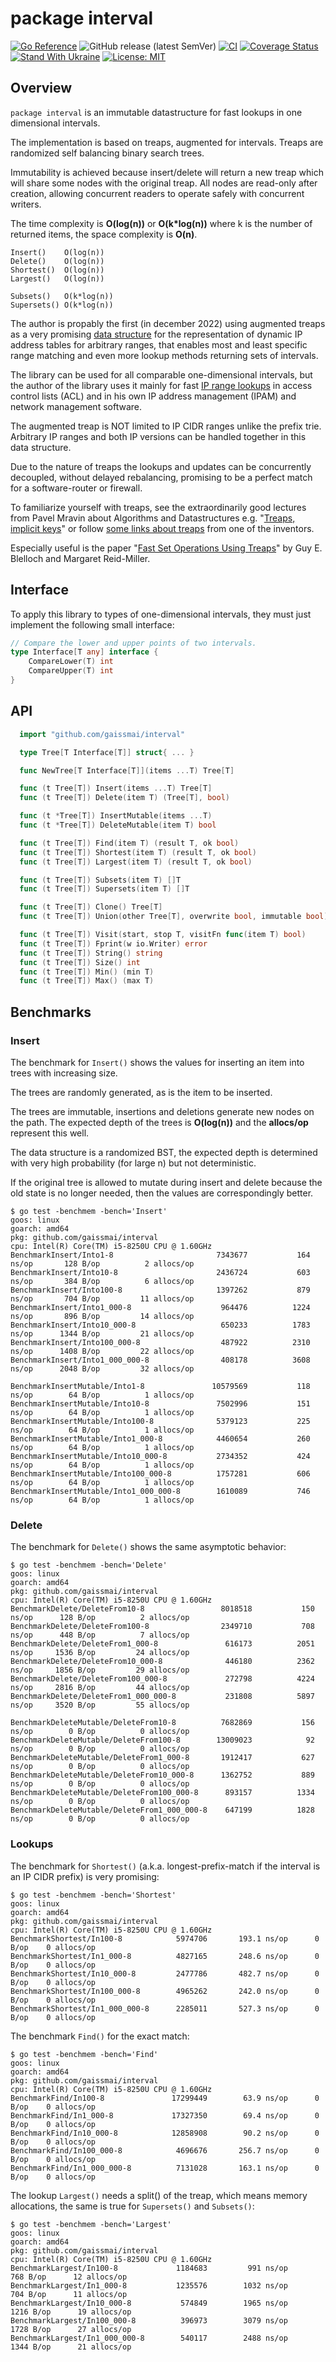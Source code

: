 # package interval
[![Go Reference](https://pkg.go.dev/badge/github.com/gaissmai/interval.svg)](https://pkg.go.dev/github.com/gaissmai/interval#section-documentation)
![GitHub release (latest SemVer)](https://img.shields.io/github/v/release/gaissmai/interval)
[![CI](https://github.com/gaissmai/interval/actions/workflows/go.yml/badge.svg)](https://github.com/gaissmai/interval/actions/workflows/go.yml)
[![Coverage Status](https://coveralls.io/repos/github/gaissmai/interval/badge.svg)](https://coveralls.io/github/gaissmai/interval)
[![Stand With Ukraine](https://raw.githubusercontent.com/vshymanskyy/StandWithUkraine/main/badges/StandWithUkraine.svg)](https://stand-with-ukraine.pp.ua)
[![License: MIT](https://img.shields.io/badge/License-MIT-yellow.svg)](https://opensource.org/licenses/MIT)

## Overview

`package interval` is an immutable datastructure for fast lookups in one dimensional intervals.

The implementation is based on treaps, augmented for intervals. Treaps are randomized self balancing binary search trees.

Immutability is achieved because insert/delete will return a new treap which will share some nodes with the original treap.
All nodes are read-only after creation, allowing concurrent readers to operate safely with concurrent writers.

The time complexity is **O(log(n))** or **O(k*log(n))** where k is the number of returned items, the space complexity is **O(n)**.

```
Insert()    O(log(n))
Delete()    O(log(n))
Shortest()  O(log(n))
Largest()   O(log(n))

Subsets()   O(k*log(n))
Supersets() O(k*log(n))
```

The author is propably the first (in december 2022) using augmented treaps
as a very promising [data structure] for the representation of dynamic IP address tables
for arbitrary ranges, that enables most and least specific range matching and even more lookup methods
returning sets of intervals.

The library can be used for all comparable one-dimensional intervals,
but the author of the library uses it mainly for fast [IP range lookups] in access control lists (ACL)
and in his own IP address management (IPAM) and network management software.

The augmented treap is NOT limited to IP CIDR ranges unlike the prefix trie.
Arbitrary IP ranges and both IP versions can be handled together in this data structure.

Due to the nature of treaps the lookups and updates can be concurrently decoupled,
without delayed rebalancing, promising to be a perfect match for a software-router or firewall.

To familiarize yourself with treaps, see the extraordinarily good lectures from
Pavel Mravin about Algorithms and Datastructures e.g. "[Treaps, implicit keys]"
or follow [some links about treaps] from one of the inventors.

Especially useful is the paper "[Fast Set Operations Using Treaps]" by Guy E. Blelloch and Margaret Reid-Miller.

[IP Range lookups]: https://github.com/gaissmai/iprange
[data structure]: https://ieeexplore.ieee.org/abstract/document/912716
[Treaps, implicit keys]: https://youtu.be/svAHk-FAQgM
[some links about treaps]: http://faculty.washington.edu/aragon/treaps.html
[Fast Set Operations Using Treaps]: https://www.cs.cmu.edu/~scandal/papers/treaps-spaa98.pdf

## Interface

To apply this library to types of one-dimensional intervals, they must just implement the following small interface:

```go
// Compare the lower and upper points of two intervals.
type Interface[T any] interface {
	CompareLower(T) int
	CompareUpper(T) int
}
```

## API
```go
  import "github.com/gaissmai/interval"

  type Tree[T Interface[T]] struct{ ... }

  func NewTree[T Interface[T]](items ...T) Tree[T]

  func (t Tree[T]) Insert(items ...T) Tree[T]
  func (t Tree[T]) Delete(item T) (Tree[T], bool)

  func (t *Tree[T]) InsertMutable(items ...T)
  func (t *Tree[T]) DeleteMutable(item T) bool

  func (t Tree[T]) Find(item T) (result T, ok bool)
  func (t Tree[T]) Shortest(item T) (result T, ok bool)
  func (t Tree[T]) Largest(item T) (result T, ok bool)

  func (t Tree[T]) Subsets(item T) []T
  func (t Tree[T]) Supersets(item T) []T

  func (t Tree[T]) Clone() Tree[T]
  func (t Tree[T]) Union(other Tree[T], overwrite bool, immutable bool) Tree[T]

  func (t Tree[T]) Visit(start, stop T, visitFn func(item T) bool)
  func (t Tree[T]) Fprint(w io.Writer) error
  func (t Tree[T]) String() string
  func (t Tree[T]) Size() int
  func (t Tree[T]) Min() (min T)
  func (t Tree[T]) Max() (max T)
```

## Benchmarks

### Insert

The benchmark for `Insert()` shows the values for inserting an item into trees with increasing size.

The trees are randomly generated, as is the item to be inserted.

The trees are immutable, insertions and deletions generate new nodes on the path. The expected depth
of the trees is **O(log(n))** and the **allocs/op** represent this well.

The data structure is a randomized BST, the expected depth is determined with very
high probability (for large n) but not deterministic.

If the original tree is allowed to mutate during insert and delete because the old state is no longer needed,
then the values are correspondingly better.

```
$ go test -benchmem -bench='Insert'
goos: linux
goarch: amd64
pkg: github.com/gaissmai/interval
cpu: Intel(R) Core(TM) i5-8250U CPU @ 1.60GHz
BenchmarkInsert/Into1-8                       7343677           164 ns/op       128 B/op          2 allocs/op
BenchmarkInsert/Into10-8                      2436724           603 ns/op       384 B/op          6 allocs/op
BenchmarkInsert/Into100-8                     1397262           879 ns/op       704 B/op         11 allocs/op
BenchmarkInsert/Into1_000-8                    964476          1224 ns/op       896 B/op         14 allocs/op
BenchmarkInsert/Into10_000-8                   650233          1783 ns/op      1344 B/op         21 allocs/op
BenchmarkInsert/Into100_000-8                  487922          2310 ns/op      1408 B/op         22 allocs/op
BenchmarkInsert/Into1_000_000-8                408178          3608 ns/op      2048 B/op         32 allocs/op

BenchmarkInsertMutable/Into1-8               10579569           118 ns/op        64 B/op          1 allocs/op
BenchmarkInsertMutable/Into10-8               7502996           151 ns/op        64 B/op          1 allocs/op
BenchmarkInsertMutable/Into100-8              5379123           225 ns/op        64 B/op          1 allocs/op
BenchmarkInsertMutable/Into1_000-8            4460654           260 ns/op        64 B/op          1 allocs/op
BenchmarkInsertMutable/Into10_000-8           2734352           424 ns/op        64 B/op          1 allocs/op
BenchmarkInsertMutable/Into100_000-8          1757281           606 ns/op        64 B/op          1 allocs/op
BenchmarkInsertMutable/Into1_000_000-8        1610089           746 ns/op        64 B/op          1 allocs/op
```

### Delete

The benchmark for `Delete()` shows the same asymptotic behavior:

```
$ go test -benchmem -bench='Delete'
goos: linux
goarch: amd64
pkg: github.com/gaissmai/interval
cpu: Intel(R) Core(TM) i5-8250U CPU @ 1.60GHz
BenchmarkDelete/DeleteFrom10-8                 8018518           150 ns/op      128 B/op          2 allocs/op
BenchmarkDelete/DeleteFrom100-8                2349710           708 ns/op      448 B/op          7 allocs/op
BenchmarkDelete/DeleteFrom1_000-8               616173          2051 ns/op     1536 B/op         24 allocs/op
BenchmarkDelete/DeleteFrom10_000-8              446180          2362 ns/op     1856 B/op         29 allocs/op
BenchmarkDelete/DeleteFrom100_000-8             272798          4224 ns/op     2816 B/op         44 allocs/op
BenchmarkDelete/DeleteFrom1_000_000-8           231808          5897 ns/op     3520 B/op         55 allocs/op

BenchmarkDeleteMutable/DeleteFrom10-8          7682869           156 ns/op        0 B/op          0 allocs/op
BenchmarkDeleteMutable/DeleteFrom100-8        13009023            92 ns/op        0 B/op          0 allocs/op
BenchmarkDeleteMutable/DeleteFrom1_000-8       1912417           627 ns/op        0 B/op          0 allocs/op
BenchmarkDeleteMutable/DeleteFrom10_000-8      1362752           889 ns/op        0 B/op          0 allocs/op
BenchmarkDeleteMutable/DeleteFrom100_000-8      893157          1334 ns/op        0 B/op          0 allocs/op
BenchmarkDeleteMutable/DeleteFrom1_000_000-8    647199          1828 ns/op        0 B/op          0 allocs/op
```

### Lookups

The benchmark for `Shortest()` (a.k.a. longest-prefix-match if the interval is an IP CIDR prefix) is very promising:

```
$ go test -benchmem -bench='Shortest'
goos: linux
goarch: amd64
pkg: github.com/gaissmai/interval
cpu: Intel(R) Core(TM) i5-8250U CPU @ 1.60GHz
BenchmarkShortest/In100-8            5974706       193.1 ns/op      0 B/op    0 allocs/op
BenchmarkShortest/In1_000-8          4827165       248.6 ns/op      0 B/op    0 allocs/op
BenchmarkShortest/In10_000-8         2477786       482.7 ns/op      0 B/op    0 allocs/op
BenchmarkShortest/In100_000-8        4965262       242.0 ns/op      0 B/op    0 allocs/op
BenchmarkShortest/In1_000_000-8      2285011       527.3 ns/op      0 B/op    0 allocs/op
```
The benchmark `Find()` for the exact match:

```
$ go test -benchmem -bench='Find'
goos: linux
goarch: amd64
pkg: github.com/gaissmai/interval
cpu: Intel(R) Core(TM) i5-8250U CPU @ 1.60GHz
BenchmarkFind/In100-8               17299449        63.9 ns/op      0 B/op    0 allocs/op
BenchmarkFind/In1_000-8             17327350        69.4 ns/op      0 B/op    0 allocs/op
BenchmarkFind/In10_000-8            12858908        90.2 ns/op      0 B/op    0 allocs/op
BenchmarkFind/In100_000-8            4696676       256.7 ns/op      0 B/op    0 allocs/op
BenchmarkFind/In1_000_000-8          7131028       163.1 ns/op      0 B/op    0 allocs/op
```

The lookup `Largest()` needs a split() of the treap, which means memory allocations,
the same is true for `Supersets()` and `Subsets()`:

```
$ go test -benchmem -bench='Largest'
goos: linux
goarch: amd64
pkg: github.com/gaissmai/interval
cpu: Intel(R) Core(TM) i5-8250U CPU @ 1.60GHz
BenchmarkLargest/In100-8             1184683         991 ns/op      768 B/op      12 allocs/op
BenchmarkLargest/In1_000-8           1235576        1032 ns/op      704 B/op      11 allocs/op
BenchmarkLargest/In10_000-8           574849        1965 ns/op     1216 B/op      19 allocs/op
BenchmarkLargest/In100_000-8          396973        3079 ns/op     1728 B/op      27 allocs/op
BenchmarkLargest/In1_000_000-8        540117        2488 ns/op     1344 B/op      21 allocs/op
```
